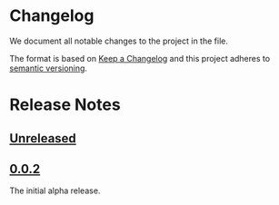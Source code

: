 # Changelog

We document all notable changes to the project in the file.

The format is based on [Keep a Changelog](http://keepachangelog.com/) and this project adheres to [semantic versioning](http://semver.org/).

# Release Notes
## [Unreleased](https://github.com/algolia/frontman/compare/0.0.2...master)
## [0.0.2](https://github.com/algolia/frontman/tree/0.0.2)
The initial alpha release.

